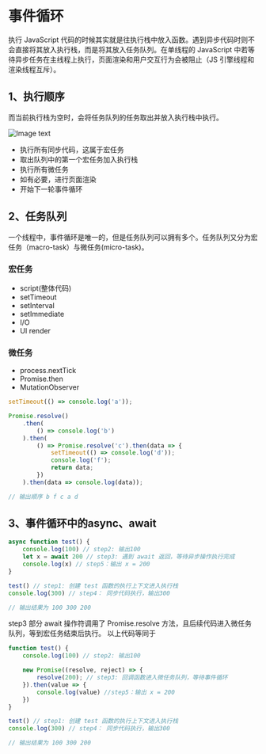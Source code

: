 # 事件循环
执行 JavaScript 代码的时候其实就是往执行栈中放入函数。遇到异步代码时则不会直接将其放入执行栈，而是将其放入任务队列。在单线程的 JavaScript 中若等待异步任务在主线程上执行，页面渲染和用户交互行为会被阻止（JS 引擎线程和渲染线程互斥）。

## 1、执行顺序
而当前执行栈为空时，会将任务队列的任务取出并放入执行栈中执行。

![Image text](/浏览器知识/16740fa4cd9c6937.webp)

- 执行所有同步代码，这属于宏任务
- 取出队列中的第一个宏任务加入执行栈
- 执行所有微任务
- 如有必要，进行页面渲染
- 开始下一轮事件循环

## 2、任务队列
一个线程中，事件循环是唯一的，但是任务队列可以拥有多个。任务队列又分为宏任务（macro-task）与微任务(micro-task)。

### 宏任务
- script(整体代码)
- setTimeout
- setInterval
- setImmediate
- I/O
- UI render

### 微任务
- process.nextTick
- Promise.then
- MutationObserver

``` javascript
setTimeout(() => console.log('a'));

Promise.resolve()
	.then(
   		() => console.log('b')
	).then(
   		() => Promise.resolve('c').then(data => {
			setTimeout(() => console.log('d'));
			console.log('f');
			return data;
    	})
	).then(data => console.log(data));

// 输出顺序 b f c a d
```

## 3、事件循环中的async、await
```javascript
async function test() {
    console.log(100) // step2: 输出100
    let x = await 200 // step3: 遇到 await 返回，等待异步操作执行完成
    console.log(x) // step5：输出 x = 200
}

test() // step1: 创建 test 函数的执行上下文进入执行栈
console.log(300) // step4： 同步代码执行，输出300

// 输出结果为 100 300 200
```

step3 部分 await 操作符调用了 Promise.resolve 方法，且后续代码进入微任务队列，等到宏任务结束后执行。
以上代码等同于

```javascript
function test() {
    console.log(100) // step2: 输出100

    new Promise((resolve, reject) => {
        resolve(200); // step3: 回调函数进入微任务队列，等待事件循环
    }).then(value => {
        console.log(value) //step5：输出 x = 200
    })
}

test() // step1: 创建 test 函数的执行上下文进入执行栈
console.log(300) // step4： 同步代码执行，输出300

// 输出结果为 100 300 200
```